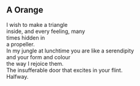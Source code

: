 A Orange
--------
I wish to make a triangle  
inside, and every feeling, many  
times hidden in  
a propeller.  
In my jungle at lunchtime you are like a serendipity  
and your form and colour  
the way I rejoice them.  
The insufferable door that excites in your flint.  
Halfway.  
